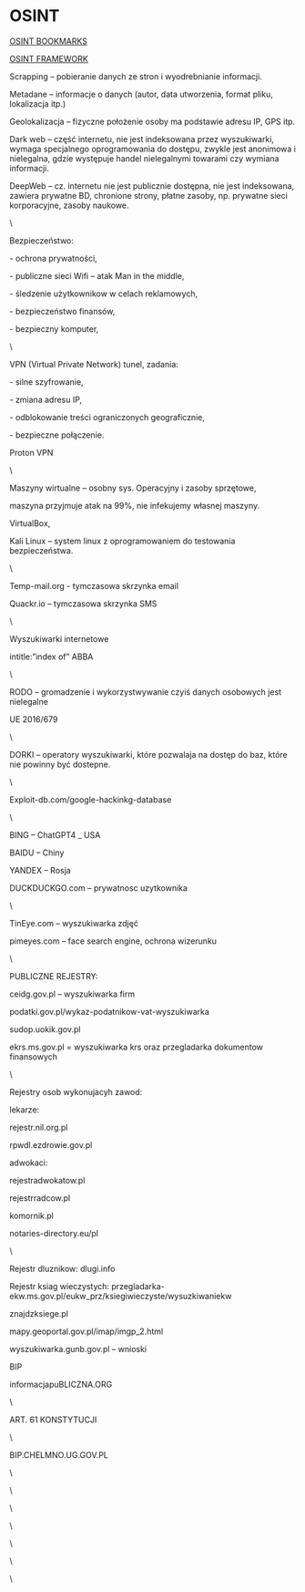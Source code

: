 # OSINT

[OSINT BOOKMARKS](https://start.me/p/rx6Qj8/nixintel-s-osint-resource-list)&#x20;

[OSINT FRAMEWORK](https://osintframework.pl/)



Scrapping – pobieranie danych ze stron i wyodrebnianie informacji.

Metadane – informacje o danych (autor, data utworzenia, format pliku, lokalizacja itp.)

Geolokalizacja – fizyczne położenie osoby ma podstawie adresu IP, GPS itp.

Dark web – część internetu, nie jest indeksowana przez wyszukiwarki, wymaga specjalnego oprogramowania do dostępu, zwykle jest anonimowa i nielegalna, gdzie występuje handel nielegalnymi towarami czy wymiana informacji.

DeepWeb – cz. internetu nie jest publicznie dostępna, nie jest indeksowana, zawiera prywatne BD, chronione strony, płatne zasoby, np. prywatne sieci korporacyjne, zasoby naukowe.

\


Bezpieczeństwo:

\- ochrona prywatności,

\- publiczne sieci Wifi – atak Man in the middle,

\- śledzenie użytkownikow w celach reklamowych,

\- bezpieczeństwo finansów,

\- bezpieczny komputer,

\


VPN (Virtual Private Network) tunel, zadania:

\- silne szyfrowanie,

\- zmiana adresu IP,

\- odblokowanie treści ograniczonych geograficznie,

\- bezpieczne połączenie.

Proton VPN

\


Maszyny wirtualne – osobny sys. Operacyjny i zasoby sprzętowe,

maszyna przyjmuje atak na 99%, nie infekujemy własnej maszyny.

VirtualBox,

Kali Linux – system linux z oprogramowaniem do testowania bezpieczeństwa.

\


Temp-mail.org - tymczasowa skrzynka email

Quackr.io – tymczasowa skrzynka SMS

\


Wyszukiwarki internetowe

intitle:”index of” ABBA

\


RODO – gromadzenie i wykorzystwywanie czyiś danych osobowych jest nielegalne

UE 2016/679

\


DORKI – operatory wyszukiwarki, które pozwalaja na dostęp do baz, które nie powinny być dostepne.

\


Exploit-db.com/google-hackinkg-database

\


BING – ChatGPT4 \_ USA

BAIDU – Chiny

YANDEX – Rosja

DUCKDUCKGO.com – prywatnosc uzytkownika

\


TinEye.com – wyszukiwarka zdjęć

pimeyes.com – face search engine, ochrona wizerunku

\


PUBLICZNE REJESTRY:

ceidg.gov.pl – wyszukiwarka firm

podatki.gov.pl/wykaz-podatnikow-vat-wyszukiwarka

sudop.uokik.gov.pl

ekrs.ms.gov.pl = wyszukiwarka krs oraz przegladarka dokumentow finansowych

\


Rejestry osob wykonujacyh zawod:

lekarze:

rejestr.nil.org.pl

rpwdl.ezdrowie.gov.pl

adwokaci:

rejestradwokatow.pl

rejestrradcow.pl

komornik.pl

notaries-directory.eu/pl

\


Rejestr dluznikow: dlugi.info

Rejestr ksiag wieczystych: przegladarka-ekw.ms.gov.pl/eukw\_prz/ksiegiwieczyste/wysuzkiwaniekw

znajdzksiege.pl

mapy.geoportal.gov.pl/imap/imgp\_2.html

wyszukiwarka.gunb.gov.pl – wnioski

BIP

informacjapuBLICZNA.ORG

\


ART. 61 KONSTYTUCJI

\


BIP.CHELMNO.UG.GOV.PL

\


\


\


\


\


\


\
